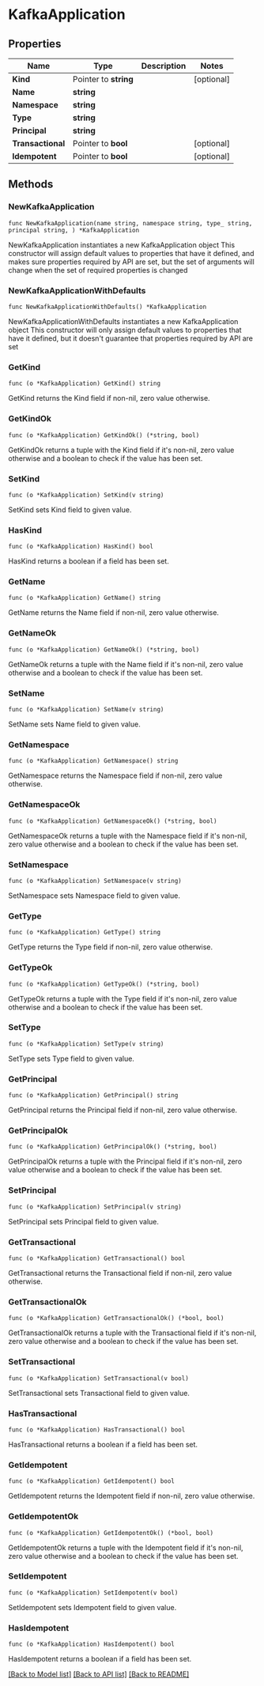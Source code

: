 # KafkaApplication

## Properties

Name | Type | Description | Notes
------------ | ------------- | ------------- | -------------
**Kind** | Pointer to **string** |  | [optional] 
**Name** | **string** |  | 
**Namespace** | **string** |  | 
**Type** | **string** |  | 
**Principal** | **string** |  | 
**Transactional** | Pointer to **bool** |  | [optional] 
**Idempotent** | Pointer to **bool** |  | [optional] 

## Methods

### NewKafkaApplication

`func NewKafkaApplication(name string, namespace string, type_ string, principal string, ) *KafkaApplication`

NewKafkaApplication instantiates a new KafkaApplication object
This constructor will assign default values to properties that have it defined,
and makes sure properties required by API are set, but the set of arguments
will change when the set of required properties is changed

### NewKafkaApplicationWithDefaults

`func NewKafkaApplicationWithDefaults() *KafkaApplication`

NewKafkaApplicationWithDefaults instantiates a new KafkaApplication object
This constructor will only assign default values to properties that have it defined,
but it doesn't guarantee that properties required by API are set

### GetKind

`func (o *KafkaApplication) GetKind() string`

GetKind returns the Kind field if non-nil, zero value otherwise.

### GetKindOk

`func (o *KafkaApplication) GetKindOk() (*string, bool)`

GetKindOk returns a tuple with the Kind field if it's non-nil, zero value otherwise
and a boolean to check if the value has been set.

### SetKind

`func (o *KafkaApplication) SetKind(v string)`

SetKind sets Kind field to given value.

### HasKind

`func (o *KafkaApplication) HasKind() bool`

HasKind returns a boolean if a field has been set.

### GetName

`func (o *KafkaApplication) GetName() string`

GetName returns the Name field if non-nil, zero value otherwise.

### GetNameOk

`func (o *KafkaApplication) GetNameOk() (*string, bool)`

GetNameOk returns a tuple with the Name field if it's non-nil, zero value otherwise
and a boolean to check if the value has been set.

### SetName

`func (o *KafkaApplication) SetName(v string)`

SetName sets Name field to given value.


### GetNamespace

`func (o *KafkaApplication) GetNamespace() string`

GetNamespace returns the Namespace field if non-nil, zero value otherwise.

### GetNamespaceOk

`func (o *KafkaApplication) GetNamespaceOk() (*string, bool)`

GetNamespaceOk returns a tuple with the Namespace field if it's non-nil, zero value otherwise
and a boolean to check if the value has been set.

### SetNamespace

`func (o *KafkaApplication) SetNamespace(v string)`

SetNamespace sets Namespace field to given value.


### GetType

`func (o *KafkaApplication) GetType() string`

GetType returns the Type field if non-nil, zero value otherwise.

### GetTypeOk

`func (o *KafkaApplication) GetTypeOk() (*string, bool)`

GetTypeOk returns a tuple with the Type field if it's non-nil, zero value otherwise
and a boolean to check if the value has been set.

### SetType

`func (o *KafkaApplication) SetType(v string)`

SetType sets Type field to given value.


### GetPrincipal

`func (o *KafkaApplication) GetPrincipal() string`

GetPrincipal returns the Principal field if non-nil, zero value otherwise.

### GetPrincipalOk

`func (o *KafkaApplication) GetPrincipalOk() (*string, bool)`

GetPrincipalOk returns a tuple with the Principal field if it's non-nil, zero value otherwise
and a boolean to check if the value has been set.

### SetPrincipal

`func (o *KafkaApplication) SetPrincipal(v string)`

SetPrincipal sets Principal field to given value.


### GetTransactional

`func (o *KafkaApplication) GetTransactional() bool`

GetTransactional returns the Transactional field if non-nil, zero value otherwise.

### GetTransactionalOk

`func (o *KafkaApplication) GetTransactionalOk() (*bool, bool)`

GetTransactionalOk returns a tuple with the Transactional field if it's non-nil, zero value otherwise
and a boolean to check if the value has been set.

### SetTransactional

`func (o *KafkaApplication) SetTransactional(v bool)`

SetTransactional sets Transactional field to given value.

### HasTransactional

`func (o *KafkaApplication) HasTransactional() bool`

HasTransactional returns a boolean if a field has been set.

### GetIdempotent

`func (o *KafkaApplication) GetIdempotent() bool`

GetIdempotent returns the Idempotent field if non-nil, zero value otherwise.

### GetIdempotentOk

`func (o *KafkaApplication) GetIdempotentOk() (*bool, bool)`

GetIdempotentOk returns a tuple with the Idempotent field if it's non-nil, zero value otherwise
and a boolean to check if the value has been set.

### SetIdempotent

`func (o *KafkaApplication) SetIdempotent(v bool)`

SetIdempotent sets Idempotent field to given value.

### HasIdempotent

`func (o *KafkaApplication) HasIdempotent() bool`

HasIdempotent returns a boolean if a field has been set.


[[Back to Model list]](../README.md#documentation-for-models) [[Back to API list]](../README.md#documentation-for-api-endpoints) [[Back to README]](../README.md)


